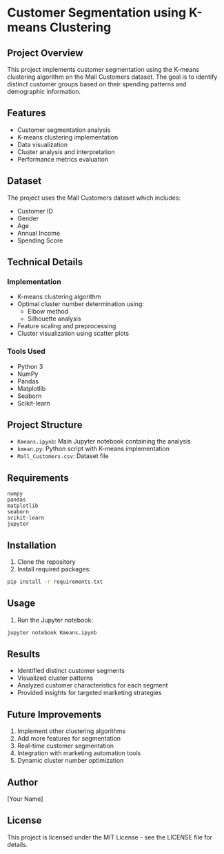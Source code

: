 # Customer Segmentation using K-means Clustering

## Project Overview
This project implements customer segmentation using the K-means clustering algorithm on the Mall Customers dataset. The goal is to identify distinct customer groups based on their spending patterns and demographic information.

## Features
- Customer segmentation analysis
- K-means clustering implementation
- Data visualization
- Cluster analysis and interpretation
- Performance metrics evaluation

## Dataset
The project uses the Mall Customers dataset which includes:
- Customer ID
- Gender
- Age
- Annual Income
- Spending Score

## Technical Details

### Implementation
- K-means clustering algorithm
- Optimal cluster number determination using:
  - Elbow method
  - Silhouette analysis
- Feature scaling and preprocessing
- Cluster visualization using scatter plots

### Tools Used
- Python 3
- NumPy
- Pandas
- Matplotlib
- Seaborn
- Scikit-learn

## Project Structure
- `Kmeans.ipynb`: Main Jupyter notebook containing the analysis
- `kmean.py`: Python script with K-means implementation
- `Mall_Customers.csv`: Dataset file

## Requirements
```
numpy
pandas
matplotlib
seaborn
scikit-learn
jupyter
```

## Installation
1. Clone the repository
2. Install required packages:
```bash
pip install -r requirements.txt
```

## Usage
1. Run the Jupyter notebook:
```bash
jupyter notebook Kmeans.ipynb
```

## Results
- Identified distinct customer segments
- Visualized cluster patterns
- Analyzed customer characteristics for each segment
- Provided insights for targeted marketing strategies

## Future Improvements
1. Implement other clustering algorithms
2. Add more features for segmentation
3. Real-time customer segmentation
4. Integration with marketing automation tools
5. Dynamic cluster number optimization

## Author
[Your Name]

## License
This project is licensed under the MIT License - see the LICENSE file for details. 